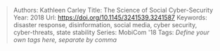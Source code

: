 > Authors: Kathleen Carley
> Title: The Science of Social Cyber-Security
> Year: 2018
> Url: https://doi.org/10.1145/3241539.3241587
> Keywords: disaster response, disinformation, social media, cyber security, cyber-threats, state stability
> Series: MobiCom '18
> Tags: *Define your own tags here, separate by comma*